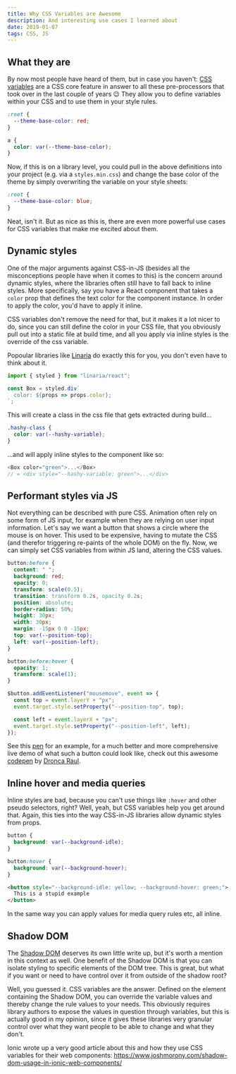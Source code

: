 ```yaml
---
title: Why CSS Variables are Awesome
description: And interesting use cases I learned about
date: 2019-01-07
tags: CSS, JS
---
```


## What they are

By now most people have heard of them, but in case you haven't: [CSS variables](https://developer.mozilla.org/en-US/docs/Web/CSS/Using_CSS_variables) are a CSS core feature in answer to all these pre-processors that took over in the last couple of years 😉 They allow you to define variables within your CSS and to use them in your style rules.

```css
:root {
  --theme-base-color: red;
}

a {
  color: var(--theme-base-color);
}
```

Now, if this is on a library level, you could pull in the above definitions into your project (e.g. via a `styles.min.css`) and change the base color of the theme by simply overwriting the variable on your style sheets:

```css
:root {
  --theme-base-color: blue;
}
```

Neat, isn't it. But as nice as this is, there are even more powerful use cases for CSS variables that make me excited about them.

## Dynamic styles

One of the major arguments against CSS-in-JS (besides all the misconceptions people have when it comes to this) is the concern around dynamic styles, where the libraries often still have to fall back to inline styles. More specifically, say you have a React component that takes a `color` prop that defines the text color for the component instance. In order to apply the color, you'd have to apply it inline.

CSS variables don't remove the need for that, but it makes it a lot nicer to do, since you can still define the color in your CSS file, that you obviously pull out into a static file at build time, and all you apply via inline styles is the override of the css variable.

Popoular libraries like [Linaria](https://linaria.now.sh/) do exactly this for you, you don't even have to think about it.

```js
import { styled } from "linaria/react";

const Box = styled.div`
  color: ${props => props.color};
`;
```

This will create a class in the css file that gets extracted during build...

```css
.hashy-class {
  color: var(--hashy-variable);
}
```

...and will apply inline styles to the component like so:

```js
<Box color="green">...</Box>
// = <div style="--hashy-variable: green">...</div>
```

## Performant styles via JS

Not everything can be described with pure CSS. Animation often rely on some form of JS input, for example when they are relying on user input information. Let's say we want a button that shows a circle where the mouse is on hover. This used to be expensive, having to mutate the CSS (and therefor triggering re-paints of the whole DOM) on the fly. Now, we can simply set CSS variables from within JS land, altering the CSS values.

```css
button:before {
  content: " ";
  background: red;
  opacity: 0;
  transform: scale(0.5);
  transition: transform 0.2s, opacity 0.2s;
  position: absolute;
  border-radius: 50%;
  height: 30px;
  width: 30px;
  margin: -15px 0 0 -15px;
  top: var(--position-top);
  left: var(--position-left);
}

button:before:hover {
  opacity: 1;
  transform: scale(1);
}
```

```js
$button.addEventListener("mousemove", event => {
  const top = event.layerY + "px";
  event.target.style.setProperty("--position-top", top);

  const left = event.layerX + "px";
  event.target.style.setProperty("--position-left", left);
});
```

See this [pen](https://codepen.io/anon/pen/exVPaB) for an example, for a much better and more comprehensive live demo of what such a button could look like, check out this awesome [codepen](https://codepen.io/rauldronca/pen/WMayrP) by [Dronca Raul](https://codepen.io/rauldronca).

## Inline hover and media queries

Inline styles are bad, because you can't use things like `:hover` and other pseudo selectors, right? Well, yeah, but CSS variables help you get around that. Again, this ties into the way CSS-in-JS libraries allow dynamic styles from props.

```css
button {
  background: var(--background-idle);
}

button:hover {
  background: var(--background-hover);
}
```

```html
<button style="--background-idle: yellow; --background-hover: green;">
  This is a stupid example
</button>
```

In the same way you can apply values for media query rules etc, all inline.

## Shadow DOM

The [Shadow DOM](https://developers.google.com/web/fundamentals/web-components/shadowdom) deserves its own little write up, but it's worth a mention in this context as well. One benefit of the Shadow DOM is that you can isolate styling to specific elements of the DOM tree. This is great, but what if you want or need to have control over it from outside of the shadow root?

Well, you guessed it. CSS variables are the answer. Defined on the element containing the Shadow DOM, you can override the variable values and thereby change the rule values to your needs. This obviously requires library authors to expose the values in question through variables, but this is actually good in my opinion, since it gives these libraries very granular control over what they want people to be able to change and what they don't.

Ionic wrote up a very good article about this and how they use CSS variables for their web components: https://www.joshmorony.com/shadow-dom-usage-in-ionic-web-components/
